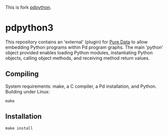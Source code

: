 This is fork [pdpython](https://github.com/garthz/pdpython).

pdpython3
=========

This repository contains an 'external' (plugin) for [Pure
Data](http://puredata.info) to allow embedding Python programs within Pd program
graphs.  The main 'python' object provided enables loading Python modules,
instantiating Python objects, calling object methods, and receiving method return
values.  

Compiling
---------

System requirements: make, a C compiler, a Pd installation, and Python.
Building under Linux:

    make


Installation
------------

	make install
